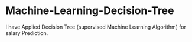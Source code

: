 # Machine-Learning-Decision-Tree
I have Applied Decision Tree (supervised Machine Learning Algorithm) for salary Prediction.
